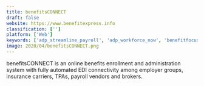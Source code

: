 ```yaml
---
title: benefitsCONNECT
draft: false 
website: https://www.benefitexpress.info
classification: ['']
platform: ['Web']
keywords: ['adp_streamline_payroll', 'adp_workforce_now', 'benefitfocus', 'benify', 'cobra_administration_manager', 'insperity', 'justworks', 'maxwell_health', 'mesh_intranet', 'namely', 'paychex_flex', 'peoplekeep', 'peoplesoft', 'safeguard', 'wageworks', 'you_at_work', 'zenefits']
image: 2020/04/benefitsCONNECT.png
---
```

benefitsCONNECT is an online benefits enrollment and administration system with fully automated EDI connectivity among employer groups, insurance carriers, TPAs, payroll vendors and brokers.